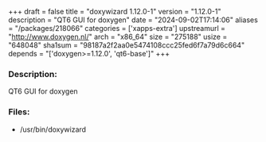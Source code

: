 +++
draft = false
title = "doxywizard 1.12.0-1"
version = "1.12.0-1"
description = "QT6 GUI for doxygen"
date = "2024-09-02T17:14:06"
aliases = "/packages/218066"
categories = ['xapps-extra']
upstreamurl = "http://www.doxygen.nl/"
arch = "x86_64"
size = "275188"
usize = "648048"
sha1sum = "98187a2f2aa0e5474108ccc25fed6f7a79d6c664"
depends = "['doxygen>=1.12.0', 'qt6-base']"
+++
### Description: 
QT6 GUI for doxygen

### Files: 
* /usr/bin/doxywizard
